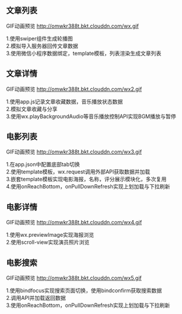 ## 文章列表
GIF动画预览
http://omwkr388t.bkt.clouddn.com/wx.gif 

1.使用swiper组件生成轮播图  
2.模拟导入服务器回传文章数据  
3.使用微信小程序数据绑定，template模板，列表渲染生成文章列表

## 文章详情
GIF动画预览
http://omwkr388t.bkt.clouddn.com/wx2.gif  

1.使用app.js记录文章收藏数据，音乐播放状态数据  
2.模拟文章收藏与分享  
3.使用wx.playBackgroundAudio等音乐播放控制API实现BGM播放与暂停  

## 电影列表
GIF动画预览
http://omwkr388t.bkt.clouddn.com/wx3.gif 

1.在app.json中配置底部tab切换  
2.使用template模板，wx.request调用外部API获取数据并加载    
3.嵌套template模板实现电影海报，名称，评分展示模块化，多次复用   
4.使用onReachBottom，onPullDownRefresh实现上划加载与下拉刷新

## 电影详情
GIF动画预览
http://omwkr388t.bkt.clouddn.com/wx4.gif 

1.使用wx.previewImage实现海报浏览   
2.使用scroll-view实现演员照片浏览    

## 电影搜索
GIF动画预览
http://omwkr388t.bkt.clouddn.com/wx5.gif  

1.使用bindfocus实现搜索页面切换，使用bindconfirm获取搜索数据  
2.调用API并加载返回数据  
3.使用onReachBottom，onPullDownRefresh实现上划加载与下拉刷新






